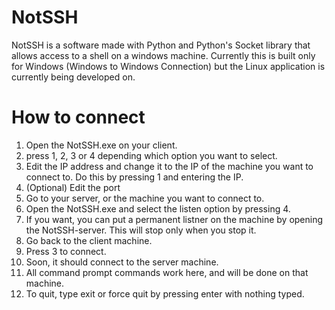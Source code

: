 # NotSSH
NotSSH is a software made with Python and Python's Socket library that allows access to a shell on a windows machine. Currently this is built only for Windows (Windows to Windows Connection) but the Linux application is currently being developed on.

# How to connect
1. Open the NotSSH.exe on your client.
2. press 1, 2, 3 or 4 depending which option you want to select.
3. Edit the IP address and change it to the IP of the machine you want to connect to. Do this by pressing 1 and entering the IP.
4. (Optional) Edit the port
5. Go to your server, or the machine you want to connect to.
6. Open the NotSSH.exe and select the listen option by pressing 4.
7. If you want, you can put a permanent listner on the machine by opening the NotSSH-server. This will stop only when you stop it.
8. Go back to the client machine.
9. Press 3 to connect.
10. Soon, it should connect to the server machine.
11. All command prompt commands work here, and will be done on that machine.
12. To quit, type exit or force quit by pressing enter with nothing typed.
